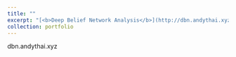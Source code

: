 ```yaml
---
title: ""
excerpt: "[<b>Deep Belief Network Analysis</b>](http://dbn.andythai.xyz)<br/>An analysis of deep belief network performance on the MNIST dataset across different parameters..<br/>[<img src='/images/dbn.png'>](http://dbn.andythai.xyz)"
collection: portfolio
---
```


dbn.andythai.xyz
